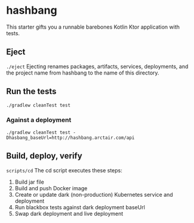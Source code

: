 # hashbang
This starter gifts you a runnable barebones Kotlin Ktor application with tests.
## Eject
`./eject`
Ejecting renames packages, artifacts, services, deployments, and the project name from hashbang to the name of this directory.
## Run the tests
`./gradlew cleanTest test`
### Against a deployment
`./gradlew cleanTest test -Dhasbang_baseUrl=http://hashbang.arctair.com/api`
## Build, deploy, verify
`scripts/cd`
The cd script executes these steps:
1. Build jar file
1. Build and push Docker image
1. Create or update dark (non-production) Kubernetes service and deployment
1. Run blackbox tests against dark deployment baseUrl
1. Swap dark deployment and live deployment
